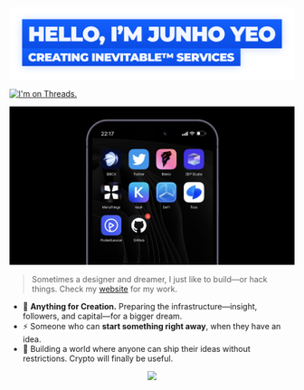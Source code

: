 <a href="http://junho.io/about" title="Website">
  <img alt="Hello, I'm Junho Yeo" src="https://github.com/junhoyeo/junhoyeo/raw/main/images/title-2.png" width="612" />
</a>

<a href="https://www.threads.net/@_junhoyeo"><img src="https://thread-count.vercel.app/thread-count/_junhoyeo?label=Threads&labelColor=white&color=pink&gradient=false" alt="I'm on Threads."></a>

<a href="http://junho.io/about">
  <img alt="My Work" src="https://github.com/junhoyeo/junhoyeo/raw/main/images/preview.jpg?v=2" />
</a>

> Sometimes a designer and dreamer, I just like to build—or hack things. Check my [website](https://junho.io/about) for my work.

- 🦄 **Anything for Creation.** Preparing the infrastructure—insight, followers, and capital—for a bigger dream.
- ⚡️ Someone who can **start something right away**, when they have an idea.
- 🏴‍ Building a world where anyone can ship their ideas without restrictions. Crypto will finally be useful.

<p align="center">
  <a href="http://junho.io/about">
    <img src="https://github.githubassets.com/images/mona-loading-default.gif" width="32" />
  </a>
</p>
